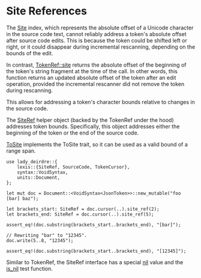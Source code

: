 <!------------------------------------------------------------------------------
  This file is part of "Lady Deirdre", a compiler front-end foundation
  technology.

  This work is proprietary software with source-available code.

  To copy, use, distribute, or contribute to this work, you must agree to
  the terms of the General License Agreement:

  https://github.com/Eliah-Lakhin/lady-deirdre/blob/master/EULA.md

  The agreement grants a Basic Commercial License, allowing you to use
  this work in non-commercial and limited commercial products with a total
  gross revenue cap. To remove this commercial limit for one of your
  products, you must acquire a Full Commercial License.

  If you contribute to the source code, documentation, or related materials,
  you must grant me an exclusive license to these contributions.
  Contributions are governed by the "Contributions" section of the General
  License Agreement.

  Copying the work in parts is strictly forbidden, except as permitted
  under the General License Agreement.

  If you do not or cannot agree to the terms of this Agreement,
  do not use this work.

  This work is provided "as is", without any warranties, express or implied,
  except where such disclaimers are legally invalid.

  Copyright (c) 2024 Ilya Lakhin (Илья Александрович Лахин).
  All rights reserved.
------------------------------------------------------------------------------->

# Site References

The [Site](https://docs.rs/lady-deirdre/2.2.0/lady_deirdre/lexis/type.Site.html)
index, which represents the absolute offset of a Unicode character in the source
code text, cannot reliably address a token's absolute offset after source code
edits. This is because the token could be shifted left or right, or it could
disappear during incremental rescanning, depending on the bounds of the edit.

In contrast,
[TokenRef::site](https://docs.rs/lady-deirdre/2.2.0/lady_deirdre/lexis/struct.TokenRef.html#method.site)
returns the absolute offset of the beginning of the token's string fragment at
the time of the call. In other words, this function returns an updated absolute
offset of the token after an edit operation, provided the incremental rescanner
did not remove the token during rescanning.

This allows for addressing a token's character bounds relative to changes in the
source code.

The [SiteRef](https://docs.rs/lady-deirdre/2.2.0/lady_deirdre/lexis/struct.SiteRef.html)
helper object (backed by the TokenRef under the hood) addresses token bounds.
Specifically, this object addresses either the beginning of the token or the end
of the source code.

[ToSite](https://docs.rs/lady-deirdre/2.2.0/lady_deirdre/lexis/trait.ToSite.html)
implements the ToSite trait, so it can be used as a valid bound of a range span.

```rust,noplayground
use lady_deirdre::{
    lexis::{SiteRef, SourceCode, TokenCursor},
    syntax::VoidSyntax,
    units::Document,
};

let mut doc = Document::<VoidSyntax<JsonToken>>::new_mutable("foo [bar] baz");

let brackets_start: SiteRef = doc.cursor(..).site_ref(2);
let brackets_end: SiteRef = doc.cursor(..).site_ref(5);

assert_eq!(doc.substring(brackets_start..brackets_end), "[bar]");

// Rewriting "bar" to "12345".
doc.write(5..8, "12345");

assert_eq!(doc.substring(brackets_start..brackets_end), "[12345]");
```

Similar to TokenRef, the SiteRef interface has a
special [nil](https://docs.rs/lady-deirdre/2.2.0/lady_deirdre/lexis/struct.SiteRef.html#method.nil)
value and
the [is_nil](https://docs.rs/lady-deirdre/2.2.0/lady_deirdre/lexis/struct.SiteRef.html#method.is_nil)
test function.
